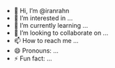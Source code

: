 - 👋 Hi, I’m @iranrahn
- 👀 I’m interested in ...
- 🌱 I’m currently learning ...
- 💞️ I’m looking to collaborate on ...
- 📫 How to reach me ...
- 😄 Pronouns: ...
- ⚡ Fun fact: ...

<!---
iranrahn/iranrahn is a ✨ special ✨ repository because its `README.md` (this file) appears on your GitHub profile.
You can click the Preview link to take a look at your changes.
--->
